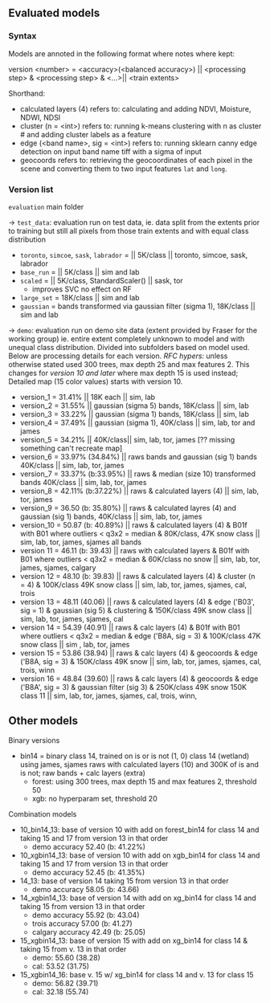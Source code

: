 ## Evaluated models

### Syntax

Models are annoted in the following format where notes where kept:

version \<number> = \<accuracy>(\<balanced accuracy>) || \<processing step> & \<processing step> & \<...>|| \<train extents>

Shorthand:
- calculated layers (4) refers to: calculating and adding NDVI, Moisture, NDWI, NDSI
- cluster (n = \<int>) refers to: running k-means clustering with n as cluster # and adding cluster labels as a feature
- edge (\<band name>, sig = \<int>) refers to: running sklearn canny edge detection on input band name tiff with a sigma of input
- geocoords refers to: retrieving the geocoordinates of each pixel in the scene and converting them to two input features `lat` and `long`.

### Version list

`evaluation` main folder

&rarr; `test_data`: evaluation run on test data, ie. data split from the extents prior to training but still all pixels from those train extents and with equal class distribution

- `toronto`, `simcoe`, `sask`, `labrador` = || 5K/class || toronto, simcoe, sask, labrador
- `base_run` = || 5K/class || sim and lab 
- `scaled` = ||  5K/class, StandardScaler() || sask, tor
    - improves SVC no effect on RF
- `large_set` = 18K/class || sim and lab
- `gaussian` = bands transformed via gaussian filter (sigma 1), 18K/class || sim and lab

&rarr; `demo`: evaluation run on demo site data (extent provided by Fraser for the working group) ie. entire extent completely unknown to model and with unequal class distribution. Divided into subfolders based on model used. Below are processing details for each version. *RFC hypers:* unless otherwise stated used 300 trees, max depth 25 and max features 2. This changes for *version 10 and later* where max depth 15 is used instead; Detailed map (15 color values) starts with version 10.
- version_1 = 31.41% || 18K each || sim, lab 
- version_2 =  31.55% || gaussian (sigma 5) bands, 18K/class || sim, lab
- version_3 = 33.22% || gaussian (sigma 1) bands, 18K/class || sim, lab
- version_4 = 37.49% || gaussian (sigma 1), 40K/class || sim, lab, tor and james
- version_5 = 34.21% || 40K/class|| sim, lab, tor, james  [?? missing something can't recreate map]
- version_6 = 33.97% (34.84%) || raws bands and gaussian (sig 1) bands 40K/class || sim, lab, tor, james 
- version_7 = 33.37% (b:33.95%) || raws & median (size 10) transformed bands 40K/class || sim, lab, tor, james
- version_8 = 42.11% (b:37.22%) || raws & calculated layers (4) || sim, lab, tor, james 
- version_9 = 36.50 (b: 35.80%) || raws & calculated layres (4) and gaussian (sig 1) bands, 40K/class || sim, lab, tor, james
- version_10 = 50.87 (b: 40.89%) || raws & calculated layers (4) & B01f with B01 where outliers < q3x2 = median & 80K/class, 47K snow class || sim, lab, tor, james, sjames all bands
- version 11 = 46.11 (b: 39.43) || raws with calculated layers & B01f with B01 where outliers < q3x2 = median & 60K/class no snow || sim, lab, tor, james, sjames, calgary
- version 12 = 48.10 (b: 39.83) || raws & calculated layers (4) & cluster (n = 4) & 100K/class 49K snow class || sim, lab, tor, james, sjames, cal, trois
- version 13 = 48.11 (40.06) || raws & calculated layers (4) & edge ('B03', sig = 1) & gaussian (sig 5) & clustering & 150K/class 49K snow class || sim, lab, tor, james, sjames, cal
- version 14 = 54.39 (40.91) || raws & calc layers (4) & B01f with B01 where outliers < q3x2 = median & edge ('B8A, sig = 3) & 100K/class 47K snow class || sim , lab, tor, james
- version 15 = 53.86 (38.94) || raws & calc layers (4) & geocoords & edge ('B8A, sig = 3) & 150K/class 49K snow || sim, lab, tor, james, sjames, cal, trois, winn
- version 16 = 48.84 (39.60) || raws & calc layers (4) & geocoords & edge ('B8A', sig = 3) & gaussian filter (sig 3) & 250K/class 49K snow 150K class 11 || sim, lab, tor, james, sjames, cal, trois, winn, 

## Other models

Binary versions
- bin14 = binary class 14, trained on is or is not (1, 0) class 14 (wetland) using james, sjames raws with calculated layers (10) and 300K of is and is not; raw bands + calc layers (extra)
    - forest: using 300 trees, max depth 15 and max features 2, threshold 50
    - xgb: no hyperparam set, threshold 20

Combination models
- 10_bin14_13: base of version 10 with add on forest_bin14 for class 14 and taking 15 and 17 from version 13 in that order
    - demo accuracy 52.40 (b: 41.22%)
- 10_xgbin14_13: base of version 10 with add on xgb_bin14 for class 14 and taking 15 and 17 from version 13 in that order
    - demo accuracy 52.45 (b: 41.35%)
- 14_13: base of version 14 taking 15 from version 13 in that order
    - demo accuracy 58.05 (b: 43.66)
- 14_xgbin14_13: base of version 14 with add on xg_bin14 for class 14 and taking 15 from version 13 in that order
    - demo accuracy 55.92 (b: 43.04)
    - trois accuracy 57.00 (b: 41.27)
    - calgary accuracy 42.49 (b: 25.05)
- 15_xgbin14_13: base of version 15 with add on xg_bin14 for class 14 & taking 15 from v. 13 in that order
    - demo: 55.60 (38.28)
    - cal: 53.52 (31.75)
- 15_xgbin14_16: base v. 15 w/ xg_bin14 for class 14 and v. 13 for class 15
    - demo: 56.82 (39.71)
    - cal: 32.18 (55.74)
    
    